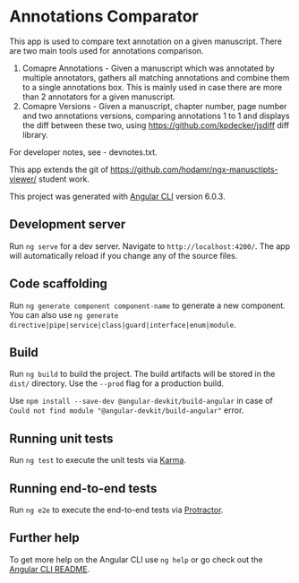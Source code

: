 # Annotations Comparator

This app is used to compare text annotation on a given manuscript.
There are two main tools used for annotations comparison.
1) Comapre Annotations - Given a manuscript which was annotated by multiple annotators, gathers all matching annotations and combine them to a single annotations box. This is mainly used in case there are more than 2 annotators for a given manuscript.
2) Comapre Versions - Given a manuscript, chapter number, page number and two annotations versions, comparing annotations 1 to 1 and displays the diff between these two, using https://github.com/kpdecker/jsdiff diff library.

For developer notes, see - devnotes.txt.

This app extends the git of https://github.com/hodamr/ngx-manusctipts-viewer/ student work.

This project was generated with [Angular CLI](https://github.com/angular/angular-cli) version 6.0.3.

## Development server

Run `ng serve` for a dev server. Navigate to `http://localhost:4200/`. The app will automatically reload if you change any of the source files.

## Code scaffolding

Run `ng generate component component-name` to generate a new component. You can also use `ng generate directive|pipe|service|class|guard|interface|enum|module`.

## Build

Run `ng build` to build the project. The build artifacts will be stored in the `dist/` directory. Use the `--prod` flag for a production build.

Use `npm install --save-dev @angular-devkit/build-angular` in case of `Could not find module "@angular-devkit/build-angular"` error.

## Running unit tests

Run `ng test` to execute the unit tests via [Karma](https://karma-runner.github.io).

## Running end-to-end tests

Run `ng e2e` to execute the end-to-end tests via [Protractor](http://www.protractortest.org/).

## Further help

To get more help on the Angular CLI use `ng help` or go check out the [Angular CLI README](https://github.com/angular/angular-cli/blob/master/README.md).
